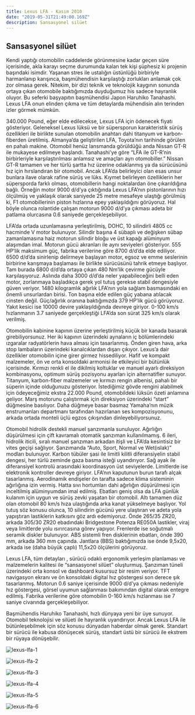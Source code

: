 ```yaml
---
title: Lexus LFA - Kasım 2010
date: "2019-05-31T21:49:00.169Z"
description: Sansasyonel silüet
---
```


## Sansasyonel silüet

Kendi yaptığı otomobilin caddelerde görünmesine kadar geçen süre içerisinde, akla karayı seçme durumunda kalan tek kişi şüphesiz ki projenin başındaki isimdir. Yaşanan stres ile ustalığın üstünlüğü birbiriyle harmanlanıp karışınca, başmühendisin karşılaştığı zorlukları anlamak çok zor olmasa gerek. Nitekim, bir dizi teknik ve teknolojik kaygının sonunda ortaya çıkan otomobile baktığımızda duyduğumuz his sadece hayranlık oluyor. Bu seferki başyapıtın başmühendisi Japon Haruhiko Tanahashi. Lexus LFA onun elinden çıkma ve tüm detaylarda mühendisin alın terinden izler görmek mümkün.

340.000 Pound, eğer elde edilecekse, Lexus LFA için ödenecek fiyatı gösteriyor. Geleneksel Lexus lüksü ve bir süpersporun karakteristik sürüş özellikleri ile birlikte sunulan otomobilin anahtarı dahi titanyum ve karbon-fiberden üretilmiş. Almanya’da geliştirilen LFA, Toyota’nın tarihinde görülen en pahalı makine. Otomobil henüz lansmanda görüldüğü anda Nissan GT-R ile mukayese edilmeye başlandı. Tanahashi’ye göre “LFA ile GT-R’nin birbirleriyle karşılaştırılması anlamsız ve amaçları ayrı otomobiller.” Nissan GT-R tamamen ve her türlü şartta hız üzerine odaklanmış ya da sürücüsünü hız için hırslandıran bir otomobil. Ancak LFA’da belirleyici olan esas unsur bunlara ilave olarak rafine sürüş ve lüks. Kıymet belirleyen özelliklerin her süpersporda farklı olması, otomobillerin hangi noktalardan öne çıkarıldığına bağlı. Örneğin motor 9000 d/d’ya çıktığında Lexus LFA’nın pistonlarının hızı ölçülmüş ve yaklaşık olarak saniyede 25 metre mesafeye ulaştığı görülmüş ki, F1 otomobillerinin piston hızlarına epey yaklaşıldığını görüyoruz. Hal böyle olunca rolantide çalışan motorun 9000 d/d’ya çıkması adeta bir patlama olurcasına 0.6 saniyede gerçekleşebiliyor.

LFA’da ortada uzunlamasına yerleştirilmiş, DOHC, 10 silindirli 4805 cc hacminde V motor bulunuyor. Silindir başına 4 sübaplı ve değişken sübap zamanlamasına haiz motorun silindir bloğu ve üst kapağı alüminyum alaşımdan imal. Motorun gücü akranları ile aynı seviyeleri gösteriyor. 555 HP’lik maksimum güç, fabrika verilerine göre 8700 d/d’da elde ediliyor. 6500 d/d’da sinirlenip delirmeye başlayan motor, egsoz ve emme seslerinin birbirine karışmaya başlaması ile birlikte sürücüsünü tahrik etmeye başlıyor. Tam burada 6800 d/d’da ortaya çıkan 480 Nm’lik çevirme gücüyle karşılaşıyoruz. Aslında daha 3000 d/d’da neler yapabileceğini belli eden motor, zorlanmaya başladıkça gerek yol tutuş gerekse stabil dengesiyle güven veriyor. 1480 kilogramlık ağırlık LFA’nın yola sağlam basmasındaki en önemli unsurlardan birisi. Ton başına elde edilen güç yabana atılacak cinsten değil. Güç/ağırlık oranına baktığımızda 379 HP’lik gücü görüyoruz. Yakıt kesici ise 10000 devire yaklaşıldığında devreye giriyor. 0-100 km/s hızlanmanın 3.7 saniyede gerçekleştiği LFA’da son sürat 325 km/s olarak verilmiş.

Otomobilin kabinine kapının üzerine yerleştirilmiş küçük bir kanada basarak girebiliyorsunuz. Her iki kapının üzerindeki aynaların iç bölümlerindeki ızgaralar radyatörlerin hava alması için tasarlanmış. Önden giren hava, arka stop lambaların üzerindeki kanalcıklardan dışarı çıkıyor. Lexus’a dair özellikler otomobilin içine girer girmez hissediliyor. Hafif ve kompakt malzemeler, ön ve orta konsoldaki armonisi ile etkileyici bir bütünlük içerisinde. Kırmızı renkli el ile dikilmiş koltuklar ve manuel ayarlı direksiyon kombinasyonu, optimum sürüş pozisyonu ayarları için alternatifler sunuyor. Titanyum, karbon-fiber malzemeler ve kırmızı rengin albenisi, pahalı bir süperin içinde olduğunuzu gösteriyor. İstediğimiz gövde rengini alabilmek için ödeyeceğimiz ekstra 22.000 Pound, otomobildeki lüksün özeti anlamına geliyor. Marş motorunu çalıştırmak için direksiyon üzerindeki “start” düğmesine basılıyor. Daha düğmeye basar basmaz Yamaha’nın müzik enstrumanları departmanı tarafından hazırlanan ses kompozisyonunu, arkada ortada monteli üçlü egzos çıkışından dinleyebiliyorsunuz.

Otomobil hidrolik destekli manuel şanzımanla sunuluyor. Ağırlığın düşürülmesi için çift kavramalı otomatik şanzıman kullanılmamış. 6 ileri, hidrolik iticili, sıralı manuel şanzıman arkadan itişli ve LFA’da kesintisiz bir vites geçişi sağlıyor. Şanzımanda “Auto, Sport, Normal ve Wet(ıslak)” modları bulunuyor. Karbon tübüler şasi ile limitli kilitli diferansiyelin stabil dengesi, her türlü zeminde gaza basma isteği uyandırıyor. Sağ ayak ile diferansiyel kontrolü arasındaki koordinasyon üst seviyelerde. Limitlerde ise elektronik kontroller devreye giriyor. LFA’nın kaputunun burun tarafı alçak tasarlanmış. Aerodinamik endişeler ön tarafta sadece klima sisteminin ağırlığına izin vermiş. Hatta sıvı hortumları dahi ağırlığın düşürülmesi için inceltilmiş alüminyumdan imal edilmiş. Ebatları geniş olsa da LFA günlük kulanım için uygun ve sürüş zevki yaşatan bir otomobil. Altı tamamen düz olan otomobil 80 km/s hıza ulaştığında arka kanat yükselmeye başlıyor. Yol tutuş söz konusu olunca, 10 silindirin gücünü yere ulaştıran ve adeta yola yapıştıran lastiklerin katkısını göz ardı edemiyoruz. Önde 265/35 ZR20, arkada 305/30 ZR20 ebadındaki Bridgestone Potenza RE050A lastikler, viraj veya limitlerde yolu ısırırcasına görev yapıyor. Frenlerde ise soğutmalı seramik diskler bulunuyor. ABS sistemli fren disklerinin ebatları, önde 390 mm, arkada 360 mm çapında. Jantlara (BBS) baktığımızda ise önde 9,5x20, arkada ise (daha büyük çaplı) 11,5x20 ölçülerini görüyoruz.

Lexus LFA, tüm detayları , sürücü odaklı ergonomik yerleşim planlaması ve malzemelerin kalitesi ile “sansasyonel silüet” oluşturmuş. Şanzıman tüneli üzerindeki orta konsol ve dashboard kusursuz bir resim veriyor. TFT navigasyon ekranı ve ön konsoldaki digital hız göstergesi son derece şık tasarlanmış. Motorun 0.6 saniye içerisinde 9000 d/d’ya çıkması nedeniyle hız göstergesi, görsel uyumun sağlanması bakımından digital olarak entegre edilmiş. Fabrika verilerine göre otomobilin 0-160 km/s hızlanması ise 7 saniye civarında gerçekleşebiliyor.

Başmühendis Haruhiko Tanahashi, hızlı dünyaya yeni bir üye sunuyor. Otomobil teknolojisi ve silüeti ile hayranlık uyandırıyor. Ancak Lexus LFA ile bütünleşebilmek için söz konusu dünyadan haberdar olmak gerek. Standart bir sürücü ile kabusa dönüşecek sürüş, standart üstü bir sürücü ile ekstrem bir rüyaya dönüşebilir.

![lexus-lfa-1](./lexus-lfa-1.jpg)

![lexus-lfa-2](./lexus-lfa-2.jpg)

![lexus-lfa-3](./lexus-lfa-3.jpg)

![lexus-lfa-4](./lexus-lfa-4.jpg)

![lexus-lfa-5](./lexus-lfa-5.jpg)

![lexus-lfa-6](./lexus-lfa-6.jpg)
